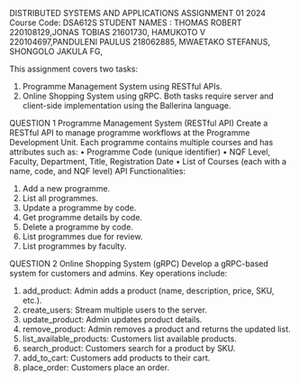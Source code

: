 DISTRIBUTED SYSTEMS AND APPLICATIONS ASSIGNMENT 01 2024
Course Code: DSA612S
STUDENT NAMES : THOMAS ROBERT 220108129,JONAS TOBIAS 21601730, HAMUKOTO V 220104697,PANDULENI PAULUS 218062885, MWAETAKO STEFANUS, SHONGOLO JAKULA FG, 

This assignment covers two tasks:
1.	Programme Management System using RESTful APIs.
2.	Online Shopping System using gRPC.
Both tasks require server and client-side implementation using the Ballerina language.

QUESTION 1 
Programme Management System (RESTful API)
Create a RESTful API to manage programme workflows at the Programme Development Unit. Each programme contains multiple courses and has attributes such as:
•	Programme Code (unique identifier)
•	NQF Level, Faculty, Department, Title, Registration Date
•	List of Courses (each with a name, code, and NQF level)
API Functionalities:
1.	Add a new programme.
2.	List all programmes.
3.	Update a programme by code.
4.	Get programme details by code.
5.	Delete a programme by code.
6.	List programmes due for review.
7.	List programmes by faculty.


QUESTION 2
Online Shopping System (gRPC)
Develop a gRPC-based system for customers and admins. Key operations include:
1.	add_product: Admin adds a product (name, description, price, SKU, etc.).
2.	create_users: Stream multiple users to the server.
3.	update_product: Admin updates product details.
4.	remove_product: Admin removes a product and returns the updated list.
5.	list_available_products: Customers list available products.
6.	search_product: Customers search for a product by SKU.
7.	add_to_cart: Customers add products to their cart.
8.	place_order: Customers place an order.
